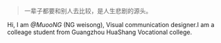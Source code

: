 

> 一辈子都要和别人去比较，是人生悲剧的源头。


Hi, I am *@MuooNG* (NG weisong), Visual communication designer.I am a colleage student from Guangzhou HuaShang Vocational college.
